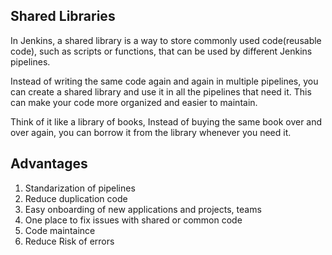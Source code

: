 ## Shared Libraries

In Jenkins, a shared library is a way to store commonly used code(reusable code), such as scripts or functions, that can be used by different Jenkins pipelines.

Instead of writing the same code again and again in multiple pipelines, you can create a shared library and use it in all the pipelines that need it. This can make your code more organized and easier to maintain.

Think of it like a library of books, Instead of buying the same book over and over again, you can borrow it from the library whenever you need it.


## Advantages

  1. Standarization of pipelines
  2. Reduce duplication code
  3. Easy onboarding of new applications and projects, teams
  4. One place to fix issues with shared or common code
  5. Code maintaince
  6. Reduce Risk of errors